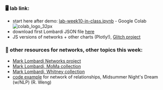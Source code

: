 ### 🖥️ lab link:
- start here after demo: [lab-week10-in-class.ipynb](https://colab.research.google.com/github/mab253/dataviz_fall23/blob/main/week10/week10_complete_class.ipynb) -  Google Colab ![colab_logo_32px](https://github.com/mab253/dataviz_fall23/assets/17707843/9f26ae0a-cf0f-42c2-a1f5-584bb38a36c7)
- download first Lombardi JSON file [here](https://github.com/mab253/dataviz_fall23/tree/main/week10)
- JS versions of networks + other charts (Plotly!), [Glitch project](https://glitch.com/edit/#!/bevel-near-handle)

### 🤖 other resources for networks, other topics this week:
- [Mark Lombardi Networks project](https://lombardinetworks.net/networks/the-networks/)
- [Mark Lombardi, MoMa collection](https://www.moma.org/artists/22980)
- [Mark Lombardi, Whitney collection](https://whitney.org/artists/7340)
- [code example](https://github.com/rweng18/midsummer_network) for network of relationships, Midsummer Night's Dream (w/NLP) (R. Weng)
